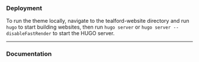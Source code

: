 ### Deployment

To run the theme locally, navigate to the tealford-website directory and run `hugo` to start building websites, then run `hugo server` or `hugo server --disableFastRender` to start the HUGO server.

* * *

### Documentation
